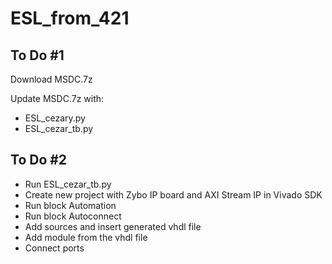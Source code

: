 # ESL_from_421
## To Do #1
Download MSDC.7z

Update MSDC.7z with:
* ESL_cezary.py
* ESL_cezar_tb.py

## To Do #2
* Run ESL_cezar_tb.py 
* Create new project with Zybo IP board and AXI Stream IP in Vivado SDK
* Run block Automation
* Run block Autoconnect
* Add sources and insert generated vhdl file
* Add module from the vhdl file 
* Connect ports

